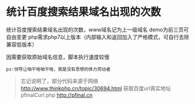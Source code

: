 统计百度搜索结果域名出现的次数
=

统计百度搜索结果域名出现的次数，www域名记为上一级域名
demo为前三页可自由变更
php需求php7以上版本（内部输入和返回加入了严格模式，可自行去除兼容低版本）

因需要获取原始域名信息，脚本执行速度较慢

`ps:领导让咱干啥咱干啥，我是没有思想的体力劳动者`

>忘记说明了，部分代码来源于网络 \
>http://www.thinkphp.cn/topic/30694.html  获取百度url真实地址\
>pfinalCurl.php    http://pfinal.cn